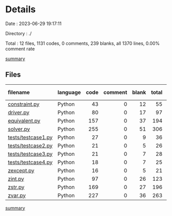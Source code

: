 # Details

Date : 2023-06-29 19:17:11

Directory : ./

Total : 12 files,  1131 codes, 0 comments, 239 blanks, all 1370 lines, 0.00% comment rate

[summary](results.md)

## Files
| filename | language | code | comment | blank | total | comment rate |
| :--- | :--- | ---: | ---: | ---: | ---: | ---: |
| [constraint.py](../constraint.py) | Python | 43 | 0 | 12 | 55 | 0.00% |
| [driver.py](../driver.py) | Python | 80 | 0 | 17 | 97 | 0.00% |
| [equivalent.py](../equivalent.py) | Python | 157 | 0 | 37 | 194 | 0.00% |
| [solver.py](../solver.py) | Python | 255 | 0 | 51 | 306 | 0.00% |
| [tests/testcase1.py](../tests/testcase1.py) | Python | 27 | 0 | 9 | 36 | 0.00% |
| [tests/testcase2.py](../tests/testcase2.py) | Python | 21 | 0 | 5 | 26 | 0.00% |
| [tests/testcase3.py](../tests/testcase3.py) | Python | 21 | 0 | 7 | 28 | 0.00% |
| [tests/testcase4.py](../tests/testcase4.py) | Python | 18 | 0 | 7 | 25 | 0.00% |
| [zexcept.py](../zexcept.py) | Python | 16 | 0 | 5 | 21 | 0.00% |
| [zint.py](../zint.py) | Python | 97 | 0 | 26 | 123 | 0.00% |
| [zstr.py](../zstr.py) | Python | 169 | 0 | 27 | 196 | 0.00% |
| [zvar.py](../zvar.py) | Python | 227 | 0 | 36 | 263 | 0.00% |

[summary](results.md)